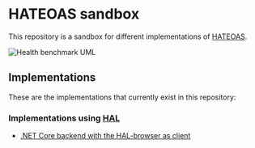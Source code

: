 # HATEOAS sandbox

This repository is a sandbox for different implementations of [HATEOAS](https://en.wikipedia.org/wiki/HATEOAS).

![Health benchmark UML](https://g.gravizo.com/source/custom_relations_uml?https%3A%2F%2Fraw.githubusercontent.com%2FFantasticFiasco%2Fsandbox-hateoas%2Fdocs%2Freadme%2Fdoc%2Fresources%2FUML.md)

## Implementations

These are the implementations that currently exist in this repository:

### Implementations using [HAL](http://stateless.co/hal_specification.html)

- [.NET Core backend with the HAL-browser as client](./src/hal/dotnet-and-hal-browser)